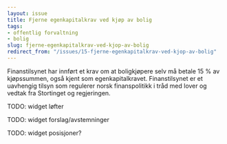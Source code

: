 ```yaml
---
layout: issue
title: Fjerne egenkapitalkrav ved kjøp av bolig
tags:
- offentlig forvaltning
- bolig
slug: fjerne-egenkapitalkrav-ved-kjop-av-bolig
redirect_from: "/issues/15-fjerne-egenkapitalkrav-ved-kjop-av-bolig"
---
```


Finanstilsynet har innført et krav om at boligkjøpere selv må betale 15 % av kjøpssummen, også kjent som egenkapitalkravet. Finanstilsynet er et uavhengig tilsyn som regulerer norsk finanspolitikk i tråd med lover og vedtak fra Stortinget og regjeringen.

TODO: widget løfter

TODO: widget forslag/avstemninger

TODO: widget posisjoner?

